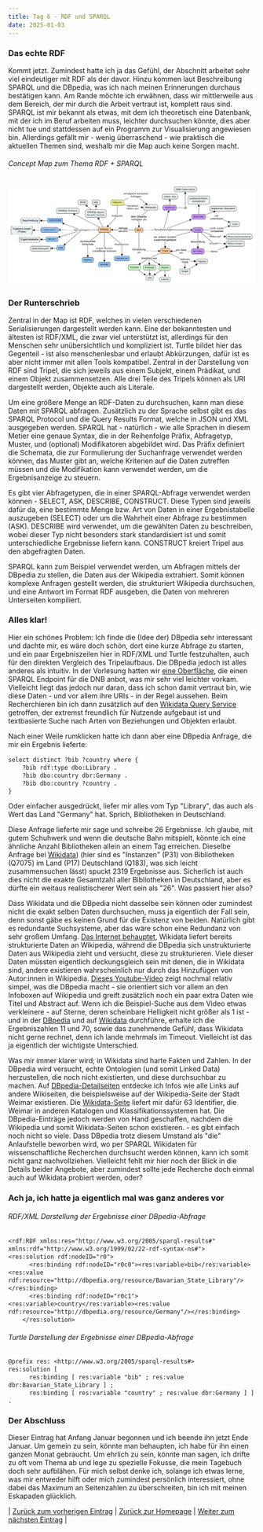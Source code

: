 ```yaml
---
title: Tag 6 - RDF und SPARQL
date: 2025-01-03
---
```


### Das echte RDF
Kommt jetzt. Zumindest hatte ich ja das Gefühl, der Abschnitt arbeitet sehr viel eindeutiger mit RDF als der davor. Hinzu kommen laut Beschreibung SPARQL und die DBpedia, was ich nach meinen Erinnerungen durchaus bestätigen kann. Am Rande möchte ich erwähnen, dass wir mittlerweile aus dem Bereich, der mir durch die Arbeit vertraut ist, komplett raus sind. SPARQL ist mir bekannt als etwas, mit dem ich theoretisch eine Datenbank, mit der ich im Beruf arbeiten muss, leichter durchsuchen könnte, dies aber nicht tue und stattdessen auf ein Programm zur Visualisierung angewiesen bin. Allerdings gefällt mir - wenig überraschend - wie praktisch die aktuellen Themen sind, weshalb mir die Map auch keine Sorgen macht.

###### Concept Map zum Thema RDF + SPARQL
![Concept Map](https://raw.githubusercontent.com/piaspios/datenformate/refs/heads/master/assets/images/cmaprdfsparql.png)

### Der Runterschrieb
Zentral in der Map ist RDF, welches in vielen verschiedenen Serialisierungen dargestellt werden kann. Eine der bekanntesten und ältesten ist RDF/XML, die zwar viel unterstützt ist, allerdings für den Menschen sehr unübersichtlich und kompliziert ist. Turtle bildet hier das Gegenteil - ist also menschenlesbar und erlaubt Abkürzungen, dafür ist es aber nicht immer mit allen Tools kompatibel. Zentral in der Darstellung von RDF sind Tripel, die sich jeweils aus einem Subjekt, einem Prädikat, und einem Objekt zusammensetzen. Alle drei Teile des Tripels können als URI dargestellt werden, Objekte auch als Literale.

Um eine größere Menge an RDF-Daten zu durchsuchen, kann man diese Daten mit SPARQL abfragen. Zusätzlich zu der Sprache selbst gibt es das SPARQL Protocol und die Query Results Format, welche in JSON und XML ausgegeben werden. SPARQL hat - natürlich - wie alle Sprachen in diesem Metier eine genaue Syntax, die in der Reihenfolge Präfix, Abfragetyp, Muster, und (optional) Modifikatoren abgebildet wird. Das Präfix definiert die Schemata, die zur Formulierung der Suchanfrage verwendet werden können, das Muster gibt an, welche Kriterien auf die Daten zutreffen müssen und die Modifikation kann verwendet werden, um die Ergebnisanzeige zu steuern.

Es gibt vier Abfragetypen, die in einer SPARQL-Abfrage verwendet werden können - SELECT, ASK, DESCRIBE, CONSTRUCT. Diese Typen sind jeweils dafür da, eine bestimmte Menge bzw. Art von Daten in einer Ergebnistabelle auszugeben (SELECT) oder um die Wahrheit einer Abfrage zu bestimmen (ASK). DESCRIBE wird verwendet, um die gewählten Daten zu beschreiben, wobei dieser Typ nicht besonders stark standardisiert ist und somit unterschiedliche Ergebnisse liefern kann. CONSTRUCT kreiert Tripel aus den abgefragten Daten.

SPARQL kann zum Beispiel verwendet werden, um Abfragen mittels der DBpedia zu stellen, die Daten aus der Wikipedia extrahiert. Somit können komplexe Anfragen gestellt werden, die strukturiert Wikipedia durchsuchen, und eine Antwort im Format RDF ausgeben, die Daten von mehreren Unterseiten kompiliert.

### Alles klar!
Hier ein schönes Problem: Ich finde die (Idee der) DBpedia sehr interessant und dachte mir, es wäre doch schön, dort eine kurze Abfrage zu starten, und ein paar Ergebniszeilen hier in RDF/XML und Turtle festzuhalten, auch für den direkten Vergleich des Tripelaufbaus. Die DBpedia jedoch ist alles anderes als intuitiv. In der Vorlesung hatten wir [eine Oberfläche](https://qlever.cs.uni-freiburg.de/dnb), die einen SPARQL Endpoint für die DNB anbot, was mir sehr viel leichter vorkam. Vielleicht liegt das jedoch nur daran, dass ich schon damit vertraut bin, wie diese Daten - und vor allem ihre URIs - in der Regel aussehen. Beim Recherchieren bin ich dann zusätzlich auf den [Wikidata Query Service](https://query.wikidata.org/) getroffen, der extremst freundlich für Nutzende aufgebaut ist und textbasierte Suche nach Arten von Beziehungen und Objekten erlaubt.

Nach einer Weile rumklicken hatte ich dann aber eine DBpedia Anfrage, die mir ein Ergebnis lieferte:
```
select distinct ?bib ?country where {
    ?bib rdf:type dbo:Library .
    ?bib dbo:country dbr:Germany .
    ?bib dbo:country ?country .
}
```
Oder einfacher ausgedrückt, liefer mir alles vom Typ "Library", das auch als Wert das Land "Germany" hat. Sprich, Bibliotheken in Deutschland.

Diese Anfrage lieferte mir sage und schreibe 26 Ergebnisse. Ich glaube, mit gutem Schuhwerk und wenn die deutsche Bahn mitspielt, könnte ich eine ähnliche Anzahl Bibliotheken allein an einem Tag erreichen. Dieselbe Anfrage bei [Wikidata](https://w.wiki/CqUk)) (hier sind es "Instanzen" (P31) von Bibliotheken (Q7075) im Land (P17) Deutschland (Q183), was sich leicht zusammensuchen lässt) spuckt 2319 Ergebnisse aus. Sicherlich ist auch dies nicht die exakte Gesamtzahl aller Bibliotheken in Deutschland, aber es dürfte ein weitaus realistischerer Wert sein als "26". Was passiert hier also?

Dass Wikidata und die DBpedia nicht dasselbe sein können oder zumindest nicht die exakt selben Daten durchsuchen, muss ja eigentlich der Fall sein, denn sonst gäbe es keinen Grund für die Existenz von beiden. Natürlich gibt es redundante Suchsysteme, aber das wäre schon eine Redundanz von sehr großem Umfang. [Das Internet behauptet](https://www.quora.com/How-is-Wikidata-related-to-Wikipedia-in-a-way-different-from-how-DBpedia-is-related-to-Wikipedia), Wikidata liefert bereits strukturierte Daten an Wikipedia, während die DBpedia sich unstrukturierte Daten aus Wikipedia zieht und versucht, diese zu strukturieren. Viele dieser Daten müssten eigentlich deckungsgleich sein mit denen, die in Wikidata sind, andere existieren wahrscheinlich nur durch das Hinzufügen von Autor:innen in Wikipedia. [Dieses Youtube-Video](https://www.youtube.com/watch?v=BmHKb0kLGtA) zeigt nochmal relativ simpel, was die DBpedia macht - sie orientiert sich vor allem an den Infoboxen auf Wikipedia und greift zusätzlich noch ein paar extra Daten wie Titel und Abstract auf. Wenn ich die Beispiel-Suche aus dem Video etwas verkleinere - auf Sterne, deren scheinbare Helligkeit nicht größer als 1 ist - und in der [DBpedia](https://dbpedia.org/snorql/?query=PREFIX+dbpediaO%3A+%3Chttp%3A%2F%2Fdbpedia.org%2Fontology%2F%3E%0D%0A%0D%0ASELECT+%3Fbody+%3Fmagnitude+WHERE+%7B%0D%0A++%3Fbody+a+dbpediaO%3AStar.%0D%0A++%3Fbody+dbpedia2%3AappmagV+%3Fmagnitude.%0D%0A++FILTER+%28%3Fmagnitude+%3C+1%29%0D%0A%7D) und auf [Wikidata](https://w.wiki/CqTV) durchführe, erhalte ich die Ergebniszahlen 11 und 70, sowie das zunehmende Gefühl, dass Wikidata nicht gerne rechnet, denn ich lande mehrmals im Timeout. Vielleicht ist das ja eigentlich der wichtigste Unterschied.

Was mir immer klarer wird; in Wikidata sind harte Fakten und Zahlen. In der DBpedia wird versucht, echte Ontologien (und somit Linked Data) herzustellen, die noch nicht existierten, und diese durchsuchbar zu machen. Auf [DBpedia-Detailseiten](https://dbpedia.org/page/Weimar) entdecke ich Infos wie alle Links auf andere Wikiseiten, die beispielsweise auf der Wikipedia-Seite der Stadt Weimar existieren. Die [Wikidata-Seite](https://www.wikidata.org/wiki/Q3955) liefert mir dafür 63 Identifier, die Weimar in anderen Katalogen und Klassifikationssystemen hat. Die DBpedia-Einträge jedoch werden von Hand geschaffen, nachdem die Wikipedia und somit Wikidata-Seiten schon existieren. - es gibt einfach noch nicht so viele. Dass DBpedia trotz diesem Umstand als "die" Anlaufstelle beworben wird, wo per SPARQL Wikidaten für wissenschaftliche Recherchen durchsucht werden können, kann ich somit nicht ganz nachvollziehen. Vielleicht fehlt mir hier noch der Blick in die Details beider Angebote, aber zumindest sollte jede Recherche doch einmal auch auf Wikidata probiert werden, oder?

### Ach ja, ich hatte ja eigentlich mal was ganz anderes vor
###### RDF/XML Darstellung der Ergebnisse einer DBpedia-Abfrage
```
<rdf:RDF xmlns:res="http://www.w3.org/2005/sparql-results#" xmlns:rdf="http://www.w3.org/1999/02/22-rdf-syntax-ns#">
<res:solution rdf:nodeID="r0">
      <res:binding rdf:nodeID="r0c0"><res:variable>bib</res:variable><res:value rdf:resource="http://dbpedia.org/resource/Bavarian_State_Library"/></res:binding>
      <res:binding rdf:nodeID="r0c1"><res:variable>country</res:variable><res:value rdf:resource="http://dbpedia.org/resource/Germany"/></res:binding>
    </res:solution>
```
###### Turtle Darstellung der Ergebnisse einer DBpedia-Abfrage
```
@prefix res: <http://www.w3.org/2005/sparql-results#>
res:solution [
      res:binding [ res:variable "bib" ; res:value dbr:Bavarian_State_Library ] ;
      res:binding [ res:variable "country" ; res:value dbr:Germany ] ] .
```

### Der Abschluss
Dieser Eintrag hat Anfang Januar begonnen und ich beende ihn jetzt Ende Januar. Um gemein zu sein, könnte man behaupten, ich habe für ihn einen ganzen Monat gebraucht. Um ehrlich zu sein, könnte man sagen, ich drifte zu oft vom Thema ab und lege zu spezielle Fokusse, die mein Tagebuch doch sehr aufblähen. Für mich selbst denke ich, solange ich etwas lerne, was mir entweder hilft oder mich zumindest persönlich interessiert, ohne dabei das Maximum an Seitenzahlen zu überschreiten, bin ich mit meinen Eskapaden glücklich.


| [Zurück zum vorherigen Eintrag](https://piaspios.github.io/datenformate/2024/12/28/tag5.html) | [Zurück zur Homepage](https://piaspios.github.io/datenformate/) | [Weiter zum nächsten Eintrag](https://piaspios.github.io/datenformate/2025/01/25/aufgabe2.html) |
